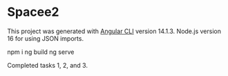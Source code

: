 # Spacee2

This project was generated with [Angular CLI](https://github.com/angular/angular-cli) version 14.1.3.
Node.js version 16 for using JSON imports.


npm i
ng build
ng serve

Completed tasks 1, 2, and 3.
